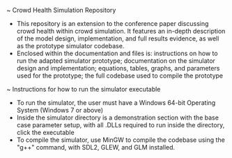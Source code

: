 
~ Crowd Health Simulation Repository

- This repository is an extension to the conference paper discussing crowd health within crowd simulation. It features an in-depth description of the model design, implementation, and full results evidence, as well as the prototype simulator codebase.
- Enclosed within the documentation and files is: instructions on how to run the adapted simulator prototype; documentation on the simulator design and implementation; equations, tables, graphs, and parameters used for the prototype; the full codebase used to compile the prototype

~ Instructions for how to run the simulator executable

- To run the simulator, the user must have a Windows 64-bit Operating System (Windows 7 or above)
- Inside the simulator directory is a demonstration section with the base case parameter setup, with all .DLLs required to run inside the directory, click the executable
- To compile the simulator, use MinGW to compile the codebase using the "g++" command, with SDL2, GLEW, and GLM installed.